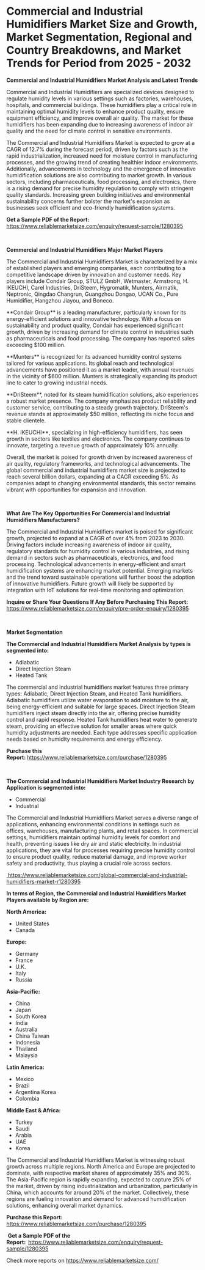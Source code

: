 <p><h1>Commercial and Industrial Humidifiers Market Size and Growth, Market Segmentation, Regional and Country Breakdowns, and Market Trends for Period from 2025 -  2032</h1></p><p><strong>Commercial and Industrial Humidifiers Market Analysis and Latest Trends</strong></p>
<p><p>Commercial and Industrial Humidifiers are specialized devices designed to regulate humidity levels in various settings such as factories, warehouses, hospitals, and commercial buildings. These humidifiers play a critical role in maintaining optimal humidity levels to enhance product quality, ensure equipment efficiency, and improve overall air quality. The market for these humidifiers has been expanding due to increasing awareness of indoor air quality and the need for climate control in sensitive environments.</p><p>The Commercial and Industrial Humidifiers Market is expected to grow at a CAGR of 12.7% during the forecast period, driven by factors such as the rapid industrialization, increased need for moisture control in manufacturing processes, and the growing trend of creating healthier indoor environments. Additionally, advancements in technology and the emergence of innovative humidification solutions are also contributing to market growth. In various sectors, including pharmaceuticals, food processing, and electronics, there is a rising demand for precise humidity regulation to comply with stringent quality standards. Increasing green building initiatives and environmental sustainability concerns further bolster the market's expansion as businesses seek efficient and eco-friendly humidification systems.</p></p>
<p><strong>Get a Sample PDF of the Report:&nbsp;</strong> <a href="https://www.reliablemarketsize.com/enquiry/request-sample/1280395?utm_campaign=3176&utm_medium=2&utm_source=Github&utm_content=ia&utm_term=24032025&utm_id=commercial-and-industrial-humidifiers">https://www.reliablemarketsize.com/enquiry/request-sample/1280395</a></p>
<p>&nbsp;</p>
<p><strong>Commercial and Industrial Humidifiers Major Market Players</strong></p>
<p><p>The Commercial and Industrial Humidifiers Market is characterized by a mix of established players and emerging companies, each contributing to a competitive landscape driven by innovation and customer needs. Key players include Condair Group, STULZ GmbH, Wetmaster, Armstrong, H. IKEUCHI, Carel Industries, DriSteem, Hygromatik, Munters, Airmatik, Neptronic, Qingdao Changrun, Guangzhou Dongao, UCAN Co., Pure Humidifier, Hangzhou Jiayou, and Boneco.</p><p>**Condair Group** is a leading manufacturer, particularly known for its energy-efficient solutions and innovative technology. With a focus on sustainability and product quality, Condair has experienced significant growth, driven by increasing demand for climate control in industries such as pharmaceuticals and food processing. The company has reported sales exceeding $100 million.</p><p>**Munters** is recognized for its advanced humidity control systems tailored for various applications. Its global reach and technological advancements have positioned it as a market leader, with annual revenues in the vicinity of $600 million. Munters is strategically expanding its product line to cater to growing industrial needs.</p><p>**DriSteem**, noted for its steam humidification solutions, also experiences a robust market presence. The company emphasizes product reliability and customer service, contributing to a steady growth trajectory. DriSteem's revenue stands at approximately $50 million, reflecting its niche focus and stable clientele.</p><p>**H. IKEUCHI**, specializing in high-efficiency humidifiers, has seen growth in sectors like textiles and electronics. The company continues to innovate, targeting a revenue growth of approximately 10% annually.</p><p>Overall, the market is poised for growth driven by increased awareness of air quality, regulatory frameworks, and technological advancements. The global commercial and industrial humidifiers market size is projected to reach several billion dollars, expanding at a CAGR exceeding 5%. As companies adapt to changing environmental standards, this sector remains vibrant with opportunities for expansion and innovation.</p></p>
<p>&nbsp;</p>
<p><strong>What Are The Key Opportunities For Commercial and Industrial Humidifiers Manufacturers?</strong></p>
<p><p>The Commercial and Industrial Humidifiers market is poised for significant growth, projected to expand at a CAGR of over 4% from 2023 to 2030. Driving factors include increasing awareness of indoor air quality, regulatory standards for humidity control in various industries, and rising demand in sectors such as pharmaceuticals, electronics, and food processing. Technological advancements in energy-efficient and smart humidification systems are enhancing market potential. Emerging markets and the trend toward sustainable operations will further boost the adoption of innovative humidifiers. Future growth will likely be supported by integration with IoT solutions for real-time monitoring and optimization.</p></p>
<p><strong>Inquire or Share Your Questions If Any Before Purchasing This Report:</strong> <a href="https://www.reliablemarketsize.com/enquiry/pre-order-enquiry/1280395?utm_campaign=3176&utm_medium=2&utm_source=Github&utm_content=ia&utm_term=24032025&utm_id=commercial-and-industrial-humidifiers">https://www.reliablemarketsize.com/enquiry/pre-order-enquiry/1280395</a></p>
<p>&nbsp;</p>
<p><strong>Market Segmentation</strong></p>
<p><strong>The Commercial and Industrial Humidifiers Market Analysis by types is segmented into:</strong></p>
<p><ul><li>Adiabatic</li><li>Direct Injection Steam</li><li>Heated Tank</li></ul></p>
<p><p>The commercial and industrial humidifiers market features three primary types: Adiabatic, Direct Injection Steam, and Heated Tank humidifiers. Adiabatic humidifiers utilize water evaporation to add moisture to the air, being energy-efficient and suitable for large spaces. Direct Injection Steam humidifiers inject steam directly into the air, offering precise humidity control and rapid response. Heated Tank humidifiers heat water to generate steam, providing an effective solution for smaller areas where quick humidity adjustments are needed. Each type addresses specific application needs based on humidity requirements and energy efficiency.</p></p>
<p><strong>Purchase this Report:&nbsp;</strong><a href="https://www.reliablemarketsize.com/purchase/1280395?utm_campaign=3176&utm_medium=2&utm_source=Github&utm_content=ia&utm_term=24032025&utm_id=commercial-and-industrial-humidifiers">https://www.reliablemarketsize.com/purchase/1280395</a></p>
<p>&nbsp;</p>
<p><strong>The Commercial and Industrial Humidifiers Market Industry Research by Application is segmented into:</strong></p>
<p><ul><li>Commercial</li><li>Industrial</li></ul></p>
<p><p>The Commercial and Industrial Humidifiers Market serves a diverse range of applications, enhancing environmental conditions in settings such as offices, warehouses, manufacturing plants, and retail spaces. In commercial settings, humidifiers maintain optimal humidity levels for comfort and health, preventing issues like dry air and static electricity. In industrial applications, they are vital for processes requiring precise humidity control to ensure product quality, reduce material damage, and improve worker safety and productivity, thus playing a crucial role across sectors.</p></p>
<p><a href="https://www.reliablemarketsize.com/global-commercial-and-industrial-humidifiers-market-r1280395?utm_campaign=3176&utm_medium=2&utm_source=Github&utm_content=ia&utm_term=24032025&utm_id=commercial-and-industrial-humidifiers">&nbsp;https://www.reliablemarketsize.com/global-commercial-and-industrial-humidifiers-market-r1280395</a></p>
<p><strong>In terms of Region, the Commercial and Industrial Humidifiers Market Players available by Region are:</strong></p>
<p>
    <p> <strong> North America: </strong>
        <ul>
            <li>United States</li>
            <li>Canada</li>
        </ul>
        </p> 
    <p> <strong> Europe: </strong>
        <ul>
            <li>Germany</li>
            <li>France</li>
            <li>U.K.</li>
            <li>Italy</li>
            <li>Russia</li>
        </ul>
        </p> 
    <p> <strong> Asia-Pacific: </strong>
        <ul>
            <li>China</li>
            <li>Japan</li>
            <li>South Korea</li>
            <li>India</li>
            <li>Australia</li>
            <li>China Taiwan</li>
            <li>Indonesia</li>
            <li>Thailand</li>
            <li>Malaysia</li>
        </ul>
        </p> 
    <p> <strong> Latin America: </strong>
        <ul>
            <li>Mexico</li>
            <li>Brazil</li>
            <li>Argentina Korea</li>
            <li>Colombia</li>
        </ul>
        </p> 
    <p> <strong> Middle East & Africa: </strong>
        <ul>
            <li>Turkey</li>
            <li>Saudi</li>
            <li>Arabia</li>
            <li>UAE</li>
            <li>Korea</li>
        </ul>
    </p>
    </p>
<p><p>The Commercial and Industrial Humidifiers Market is witnessing robust growth across multiple regions. North America and Europe are projected to dominate, with respective market shares of approximately 35% and 30%. The Asia-Pacific region is rapidly expanding, expected to capture 25% of the market, driven by rising industrialization and urbanization, particularly in China, which accounts for around 20% of the market. Collectively, these regions are fueling innovation and demand for advanced humidification solutions, enhancing overall market dynamics.</p></p>
<p><strong>Purchase this Report: </strong><a href="https://www.reliablemarketsize.com/purchase/1280395?utm_campaign=3176&utm_medium=2&utm_source=Github&utm_content=ia&utm_term=24032025&utm_id=commercial-and-industrial-humidifiers">https://www.reliablemarketsize.com/purchase/1280395</a></p>
<p>&nbsp;<strong>Get a Sample PDF of the Report:&nbsp;&nbsp;</strong><a href="https://www.reliablemarketsize.com/enquiry/request-sample/1280395?utm_campaign=3176&utm_medium=2&utm_source=Github&utm_content=ia&utm_term=24032025&utm_id=commercial-and-industrial-humidifiers">https://www.reliablemarketsize.com/enquiry/request-sample/1280395</a></p>
<p><strong></strong></p>
<p>Check more reports on <a href="https://www.reliablemarketsize.com/?utm_campaign=3176&utm_medium=2&utm_source=Github&utm_content=ia&utm_term=24032025&utm_id=commercial-and-industrial-humidifiers">https://www.reliablemarketsize.com/</a></p>